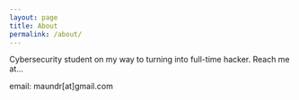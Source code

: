 ```yaml
---
layout: page
title: About
permalink: /about/
---
```


Cybersecurity student on my way to turning into full-time hacker. Reach me at...

email: maundr[at]gmail.com
